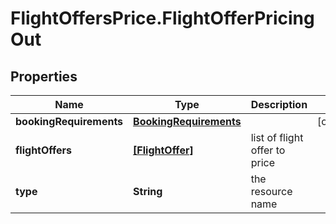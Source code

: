 # FlightOffersPrice.FlightOfferPricingOut

## Properties

Name | Type | Description | Notes
------------ | ------------- | ------------- | -------------
**bookingRequirements** | [**BookingRequirements**](BookingRequirements.md) |  | [optional] 
**flightOffers** | [**[FlightOffer]**](FlightOffer.md) | list of flight offer to price | 
**type** | **String** | the resource name | 


